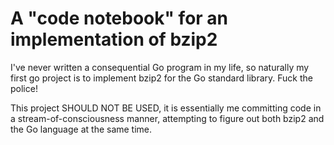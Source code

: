 # A "code notebook" for an implementation of bzip2

I've never written a consequential Go program in my life, so naturally my first go project is to implement bzip2 for the Go standard library. Fuck the police!

This project SHOULD NOT BE USED, it is essentially me committing code in a stream-of-consciousness manner, attempting to figure out both bzip2 and the Go language at the same time.
